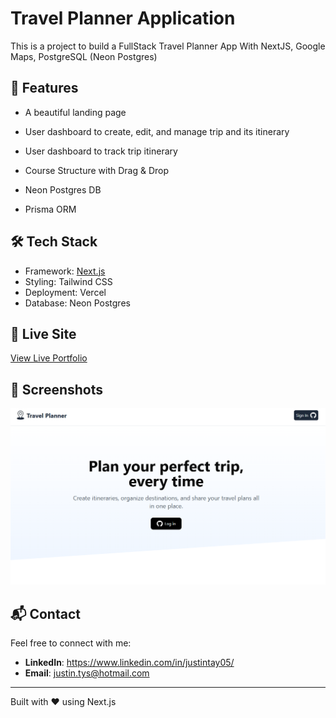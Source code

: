 # Travel Planner Application

This is a project to build a FullStack Travel Planner App With NextJS, Google Maps, PostgreSQL (Neon Postgres)

## 🚀 Features

- A beautiful landing page

- User dashboard to create, edit, and manage trip and its itinerary

- User dashboard to track trip itinerary

- Course Structure with Drag & Drop

- Neon Postgres DB

- Prisma ORM

## 🛠️ Tech Stack

- Framework: [Next.js](https://nextjs.org/)
- Styling: Tailwind CSS
- Deployment: Vercel
- Database: Neon Postgres

## 🔗 Live Site

[View Live Portfolio](https://travel-planner-nextjs.vercel.app/)

## 📸 Screenshots

![alt text](image.png)

## 📬 Contact

Feel free to connect with me:

- **LinkedIn**: https://www.linkedin.com/in/justintay05/
- **Email**: justin.tys@hotmail.com

---

Built with ❤️ using Next.js
